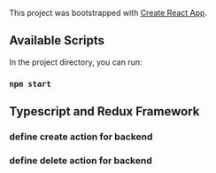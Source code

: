 This project was bootstrapped with [Create React App](https://github.com/facebook/create-react-app).

## Available Scripts

In the project directory, you can run:

### `npm start`

## Typescript and Redux Framework

### define create action for backend

### define delete action for backend
